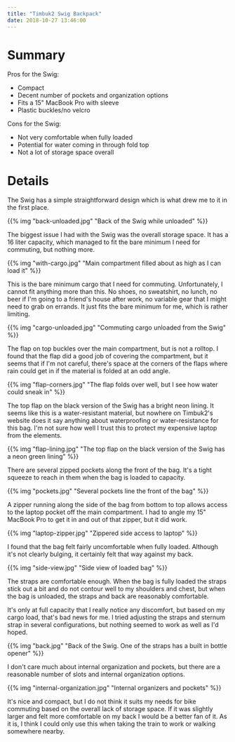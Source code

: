 ```yaml
---
title: "Timbuk2 Swig Backpack"
date: 2018-10-27 13:46:00
---
```


# Summary

Pros for the Swig:

* Compact
* Decent number of pockets and organization options
* Fits a 15" MacBook Pro with sleeve
* Plastic buckles/no velcro

Cons for the Swig:

* Not very comfortable when fully loaded
* Potential for water coming in through fold top
* Not a lot of storage space overall

# Details

The Swig has a simple straightforward design which is what drew me to it in the first place.

{{% img "back-unloaded.jpg" "Back of the Swig while unloaded" %}}

The biggest issue I had with the Swig was the overall storage space. It has a 16 liter capacity, which managed to fit the bare minimum I need for commuting, but nothing more.

{{% img "with-cargo.jpg" "Main compartment filled about as high as I can load it" %}}

This is the bare minimum cargo that I need for commuting. Unfortunately, I cannot fit anything more than this. No shoes, no sweatshirt, no lunch, no beer if I'm going to a friend's house after work, no variable gear that I might need to grab on errands. It just fits the bare minimum for me, which is rather limiting.

{{% img "cargo-unloaded.jpg" "Commuting cargo unloaded from the Swig" %}}

The flap on top buckles over the main compartment, but is not a rolltop. I found that the flap did a good job of covering the compartment, but it seems that if I'm not careful, there's space at the corners of the flaps where rain could get in if the material is folded at an odd angle.

{{% img "flap-corners.jpg" "The flap folds over well, but I see how water could sneak in" %}}

The top flap on the black version of the Swig has a bright neon lining. It seems like this is a water-resistant material, but nowhere on Timbuk2's website does it say anything about waterproofing or water-resistance for this bag. I'm not sure how well I trust this to protect my expensive laptop from the elements.

{{% img "flap-lining.jpg" "The top flap on the black version of the Swig has a neon green lining" %}}

There are several zipped pockets along the front of the bag. It's a tight squeeze to reach in them when the bag is loaded to capacity.

{{% img "pockets.jpg" "Several pockets line the front of the bag" %}}

A zipper running along the side of the bag from bottom to top allows access to the laptop pocket off the main compartment. I had to angle my 15" MacBook Pro to get it in and out of that zipper, but it did work.

{{% img "laptop-zipper.jpg" "Zippered side access to laptop" %}}

I found that the bag felt fairly uncomfortable when fully loaded. Although it's not clearly bulging, it certainly felt that way against my back.

{{% img "side-view.jpg" "Side view of loaded bag" %}}

The straps are comfortable enough. When the bag is fully loaded the straps stick out a bit and do not contour well to my shoulders and chest, but when the bag is unloaded, the straps and back are reasonably comfortable.

It's only at full capacity that I really notice any discomfort, but based on my cargo load, that's bad news for me. I tried adjusting the straps and sternum strap in several configurations, but nothing seemed to work as well as I'd hoped.

{{% img "back.jpg" "Back of the Swig. One of the straps has a built in bottle opener" %}}

I don't care much about internal organization and pockets, but there are a reasonable number of slots and internal organization options.

{{% img "internal-organization.jpg" "Internal organizers and pockets" %}}

It's nice and compact, but I do not think it suits my needs for bike commuting based on the overall lack of storage space. If it was slightly larger and felt more comfortable on my back I would be a better fan of it. As it is, I think I could only use this when taking the train to work or walking somewhere nearby.